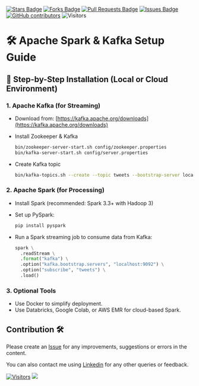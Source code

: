 <a href="https://github.com/drshahizan/HPDP/stargazers"><img src="https://img.shields.io/github/stars/drshahizan/HPDP" alt="Stars Badge"/></a>
<a href="https://github.com/drshahizan/HPDP/network/members"><img src="https://img.shields.io/github/forks/drshahizan/HPDP" alt="Forks Badge"/></a>
<a href="https://github.com/drshahizan/HPDP/pulls"><img src="https://img.shields.io/github/issues-pr/drshahizan/HPDP" alt="Pull Requests Badge"/></a>
<a href="https://github.com/drshahizan/HPDP/issues"><img src="https://img.shields.io/github/issues/drshahizan/HPDP" alt="Issues Badge"/></a>
<a href="https://github.com/drshahizan/HPDP/graphs/contributors"><img alt="GitHub contributors" src="https://img.shields.io/github/contributors/drshahizan/HPDP?color=2b9348"></a>
![Visitors](https://api.visitorbadge.io/api/visitors?path=https%3A%2F%2Fgithub.com%2Fdrshahizan%2FHPDP&labelColor=%23d9e3f0&countColor=%23697689&style=flat)

# 🛠️ Apache Spark & Kafka Setup Guide

## 🔧 Step-by-Step Installation (Local or Cloud Environment)

### 1. **Apache Kafka (for Streaming)**

* Download from: [https://kafka.apache.org/downloads](https://kafka.apache.org/downloads)
* Install Zookeeper & Kafka

  ```bash
  bin/zookeeper-server-start.sh config/zookeeper.properties
  bin/kafka-server-start.sh config/server.properties
  ```
* Create Kafka topic

  ```bash
  bin/kafka-topics.sh --create --topic tweets --bootstrap-server localhost:9092 --partitions 1 --replication-factor 1
  ```

### 2. **Apache Spark (for Processing)**

* Install Spark (recommended: Spark 3.3+ with Hadoop 3)
* Set up PySpark:

  ```bash
  pip install pyspark
  ```
* Run a Spark streaming job to consume data from Kafka:

  ```python
  spark \
    .readStream \
    .format("kafka") \
    .option("kafka.bootstrap.servers", "localhost:9092") \
    .option("subscribe", "tweets") \
    .load()
  ```

### 3. **Optional Tools**

* Use Docker to simplify deployment.
* Use Databricks, Google Colab, or AWS EMR for cloud-based Spark.


## Contribution 🛠️
Please create an [Issue](https://github.com/drshahizan/HPDP/issues) for any improvements, suggestions or errors in the content.

You can also contact me using [Linkedin](https://www.linkedin.com/in/drshahizan/) for any other queries or feedback.

[![Visitors](https://api.visitorbadge.io/api/visitors?path=https%3A%2F%2Fgithub.com%2Fdrshahizan&labelColor=%23697689&countColor=%23555555&style=plastic)](https://visitorbadge.io/status?path=https%3A%2F%2Fgithub.com%2Fdrshahizan)
![](https://hit.yhype.me/github/profile?user_id=81284918)
